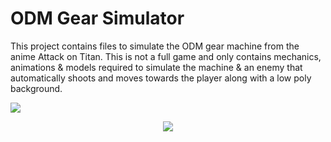 # ODM Gear Simulator
This project contains files to simulate the ODM gear machine from the anime Attack on Titan. This is not a full game and only contains mechanics, animations & models required to simulate the machine & an enemy that automatically shoots and moves towards the player along with a low poly background.

![](https://github.com/surya-mdg/ODM-Gear-Simulator/blob/main/gameplay-gif.gif)

<p align="center">
  <img src="https://github.com/surya-mdg/ODM-Gear-Simulator/blob/main/gameplay-gif.gif"/>
</p>
